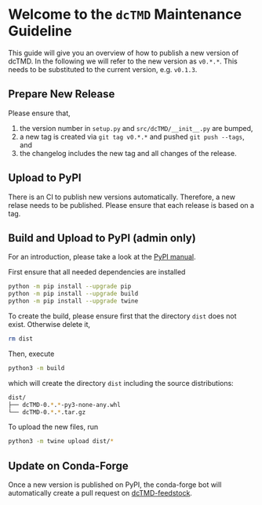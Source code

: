 # Welcome to the `dcTMD` Maintenance Guideline

This guide will give you an overview of how to publish a new version of dcTMD. In the following we will refer to the new version as `v0.*.*`. This needs to be substituted to the current version, e.g. `v0.1.3`.

## Prepare New Release

Please ensure that,
1. the version number in `setup.py` and `src/dcTMD/__init__.py` are bumped,
1. a new tag is created via `git tag v0.*.*` and pushed `git push --tags`, and 
1. the changelog includes the new tag and all changes of the release.

## Upload to PyPI

There is an CI to publish new versions automatically. Therefore, a new relase needs to be published. Please ensure that each release is based on a tag.

## Build and Upload to PyPI (admin only)

For an introduction, please take a look at the [PyPI manual](https://packaging.python.org/en/latest/tutorials/packaging-projects/).

First ensure that all needed dependencies are installed
```bash
python -m pip install --upgrade pip
python -m pip install --upgrade build
python -m pip install --upgrade twine
```

To create the build, please ensure first that the directory `dist` does not exist. Otherwise delete it,
```bash
rm dist
```
Then, execute
```bash
python3 -m build
``` 
which will create the directory `dist` including the source distributions:
```bash
dist/
├── dcTMD-0.*.*-py3-none-any.whl
└── dcTMD-0.*.*.tar.gz
```
To upload the new files, run
```bash
python3 -m twine upload dist/*
```

## Update on Conda-Forge
Once a new version is published on PyPI, the conda-forge bot will automatically create a pull request on [dcTMD-feedstock](https://github.com/conda-forge/dcTMD-feedstock).
